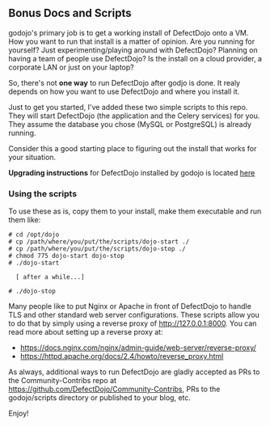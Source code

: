 ## Bonus Docs and Scripts

godojo's primary job is to get a working install of DefectDojo onto a VM. How you want to run that install is a matter of opinion.  Are you running for yourself? Just experimenting/playing around with DefectDojo? Planning on having a team of people use DefectDojo? Is the install on a cloud provider, a corporate LAN or just on your laptop?

So, there's not **one way** to run DefectDojo after godjo is done. It realy depends on how you want to use DefectDojo and where you install it.

Just to get you started, I've added these two simple scripts to this repo. They will start DefectDojo (the application and the Celery services) for you. They assume the database you chose (MySQL or PostgreSQL) is already running.

Consider this a good starting place to figuring out the install that works for your situation.

**Upgrading instructions** for DefectDojo installed by godojo is located [here](https://github.com/DefectDojo/godojo/tree/master/docs-and-scripts/upgrade.md)

### Using the scripts

To use these as is, copy them to your install, make them executable and run them like:

```
# cd /opt/dojo
# cp /path/where/you/put/the/scripts/dojo-start ./
# cp /path/where/you/put/the/scripts/dojo-stop ./
# chmod 775 dojo-start dojo-stop
# ./dojo-start

  [ after a while...]

# ./dojo-stop
```

Many people like to put Nginx or Apache in front of DefectDojo to handle TLS and other standard web server configurations. These scripts allow you to do that by simply using a reverse proxy of http://127.0.0.1:8000.  You can read more about setting up a reverse proxy at:

* https://docs.nginx.com/nginx/admin-guide/web-server/reverse-proxy/
* https://httpd.apache.org/docs/2.4/howto/reverse_proxy.html

As always, additional ways to run DefectDojo are gladly accepted as PRs to the Community-Contribs repo at https://github.com/DefectDojo/Community-Contribs, PRs to the godojo/scripts directory or published to your blog, etc.

Enjoy!
